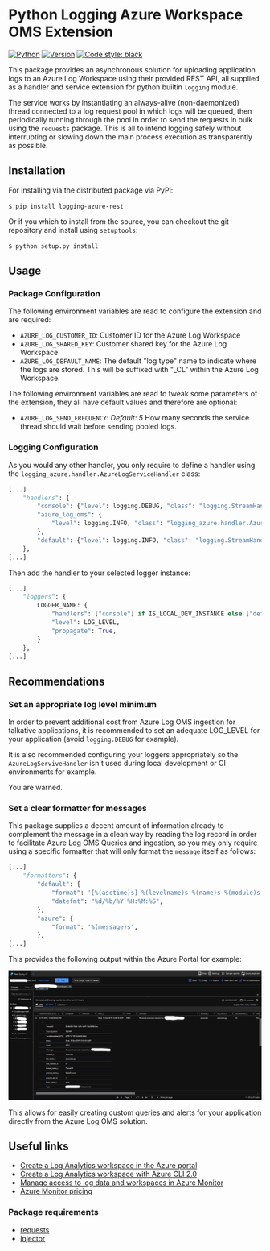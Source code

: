 # Python Logging Azure Workspace OMS Extension

[![Python](https://img.shields.io/pypi/pyversions/logging-azure-rest.svg)](https://pypi.python.org/pypi/logging-azure-rest)
[![Version](http://img.shields.io/pypi/v/logging-azure-rest.svg)](https://pypi.python.org/pypi/logging-azure-rest)
[![Code style: black](https://img.shields.io/badge/code%20style-black-000000.svg)](https://github.com/psf/black)

This package provides an asynchronous solution for uploading application logs to an Azure Log Workspace using their
provided REST API, all supplied as a handler and service extension for python builtin `logging` module.

The service works by instantiating an always-alive (non-daemonized) thread connected to a log request pool in which
logs will be queued, then periodically running through the pool in order to send the requests in bulk
using the `requests` package. This is all to intend logging safely without interrupting or slowing down the main
process execution as transparently as possible.

## Installation

For installing via the distributed package via PyPi:

`$ pip install logging-azure-rest`

Or if you which to install from the source, you can checkout the git repository and install using `setuptools`:

`$ python setup.py install`

## Usage

### Package Configuration

The following environment variables are read to configure the extension and are required:

- `AZURE_LOG_CUSTOMER_ID`: Customer ID for the Azure Log Workspace
- `AZURE_LOG_SHARED_KEY`: Customer shared key for the Azure Log Workspace
- `AZURE_LOG_DEFAULT_NAME`: The default "log type" name to indicate where the logs are stored.
This will be suffixed with "_CL" within the Azure Log Workspace.

The following environment variables are read to tweak some parameters of the extension,
they all have default values and therefore are optional:

- `AZURE_LOG_SEND_FREQUENCY`: *Default: 5* How many seconds the service thread should wait before sending pooled logs.

### Logging Configuration

As you would any other handler, you only require to define a handler using the
`logging_azure.handler.AzureLogServiceHandler` class:

```python
[...]
    "handlers": {
        "console": {"level": logging.DEBUG, "class": "logging.StreamHandler", "formatter": "colorize"},
        "azure_log_oms": {
            "level": logging.INFO, "class": "logging_azure.handler.AzureLogServiceHandler", "formatter": "azure"
        },
        "default": {"level": logging.INFO, "class": "logging.StreamHandler", "formatter": "default"},
    },
[...]
```

Then add the handler to your selected logger instance:

```python
[...]
    "loggers": {
        LOGGER_NAME: {
            "handlers": ["console"] if IS_LOCAL_DEV_INSTANCE else ["default", "azure_log_oms"],
            "level": LOG_LEVEL,
            "propagate": True,
        }
    },
[...]
```

## Recommendations

### Set an appropriate log level minimum

In order to prevent additional cost from Azure Log OMS ingestion for talkative applications, it is recommended to set
an adequate LOG_LEVEL for your application (avoid `logging.DEBUG` for example).

It is also recommended configuring your loggers appropriately so the `AzureLogServiveHandler` isn't used during
local development or CI environments for example.

You are warned.

### Set a clear formatter for messages

This package supplies a decent amount of information already to complement the message in a clean way by reading the
log record in order to facilitate Azure Log OMS Queries and ingestion, so you may only require using a specific
formatter that will only format the `message` itself as follows:

```python
[...]
    "formatters": {
        "default": {
            "format": '[%(asctime)s] %(levelname)s %(name)s %(module)s "%(message)s"',
            "datefmt": "%d/%b/%Y %H:%M:%S",
        },
        "azure": {
            "format": '%(message)s',
        },
[...]
```

This provides the following output within the Azure Portal for example:

![AzureLogOMSExample](resources/log_azure_example.jpg)

This allows for easily creating custom queries and alerts for your application directly from the Azure Log OMS
solution.

## Useful links

- [Create a Log Analytics workspace in the Azure portal](https://docs.microsoft.com/en-us/azure/azure-monitor/learn/quick-create-workspace)
- [Create a Log Analytics workspace with Azure CLI 2.0](https://docs.microsoft.com/en-us/azure/azure-monitor/learn/quick-create-workspace-cli)
- [Manage access to log data and workspaces in Azure Monitor](https://docs.microsoft.com/en-us/azure/azure-monitor/platform/manage-access)
- [Azure Monitor pricing](https://azure.microsoft.com/en-us/pricing/details/monitor/)

### Package requirements

- [requests](https://github.com/psf/requests)
- [injector](https://github.com/alecthomas/injector)

